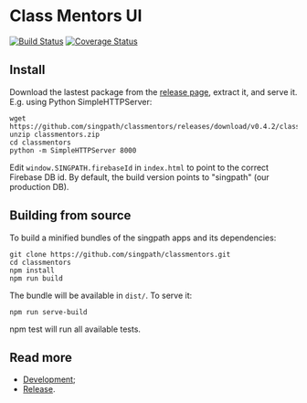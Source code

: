 # Class Mentors UI

[![Build Status](https://travis-ci.org/PivotalExpert/classmentors.svg?branch=master)](https://travis-ci.org/PivotalExpert/classmentors)
[![Coverage Status](https://coveralls.io/repos/github/PivotalExpert/classmentors/badge.svg?branch=master)](https://coveralls.io/github/PivotalExpert/classmentors?branch=master)

## Install

Download the lastest package from the
[release page](https://github.com/singpath/classmentors/releases),
extract it, and serve it. E.g. using Python SimpleHTTPServer:

```shell
wget https://github.com/singpath/classmentors/releases/download/v0.4.2/classmentors.zip
unzip classmentors.zip
cd classmentors
python -m SimpleHTTPServer 8000
```

Edit `window.SINGPATH.firebaseId` in `index.html` to point to the correct
Firebase DB id. By default, the build version points to "singpath"
(our production DB).


## Building from source

To build a minified bundles of the singpath apps and its dependencies:
```shell
git clone https://github.com/singpath/classmentors.git
cd classmentors
npm install
npm run build
```

The bundle will be available in `dist/`. To serve it:
```shell
npm run serve-build
```

npm test will run all available tests.

## Read more

- [Development](./CONTRIBUTING.md);
- [Release](./RELEASE.md).
